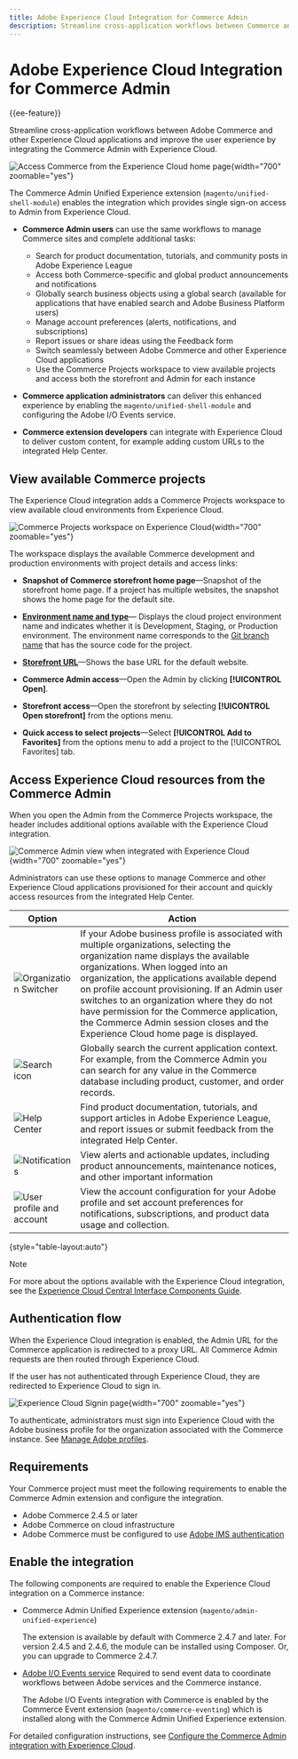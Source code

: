 ```yaml
---
title: Adobe Experience Cloud Integration for Commerce Admin
description: Streamline cross-application workflows between Commerce and other Experience Cloud applications and improve user experience by enabling Experience Cloud common interface components for Commerce Admin users.
---
```

# Adobe Experience Cloud Integration for Commerce Admin

{{ee-feature}}

Streamline cross-application workflows between Adobe Commerce and other Experience Cloud applications and improve the user experience by integrating the Commerce Admin with Experience Cloud.

![Access Commerce from the Experience Cloud home page](./assets/admin-uex-home-page.png){width="700" zoomable="yes"}

The Commerce Admin Unified Experience extension (`magento/unified-shell-module`) enables the integration which provides single sign-on access to Admin from Experience Cloud.

- **Commerce Admin users** can use the same workflows to manage Commerce sites and complete additional tasks:

  - Search for product documentation, tutorials, and community posts in Adobe Experience League
  - Access both Commerce-specific and global product announcements and notifications
  - Globally search business objects using a global search (available for applications that have enabled search and Adobe Business Platform users)
  - Manage account preferences (alerts, notifications, and subscriptions)
  - Report issues or share ideas using the Feedback form
  - Switch seamlessly between Adobe Commerce and other Experience Cloud applications
  - Use the Commerce Projects workspace to view available projects and access both the storefront and Admin for each instance

- **Commerce application administrators** can deliver this enhanced experience by enabling the `magento/unified-shell-module` and configuring the Adobe I/O Events service.

- **Commerce extension developers** can integrate with Experience Cloud to deliver custom content, for example adding custom URLs to the integrated Help Center.

## View available Commerce projects

The Experience Cloud integration adds a Commerce Projects workspace to view available cloud environments from Experience Cloud.

![Commerce Projects workspace on Experience Cloud](./assets/admin-uex-commerce-projects-home.png){width="700" zoomable="yes"}

The workspace displays the available Commerce development and production environments with project details and access links:

- **Snapshot of Commerce storefront home page**—Snapshot of the storefront home page. If a project has multiple websites, the snapshot shows the home page for the default site.

- **[Environment name and type](https://experienceleague.adobe.com/docs/commerce-cloud-service/user-guide/architecture/pro-develop-deploy-workflow.html?lang=en)**— Displays the cloud project environment name and indicates whether it is Development, Staging, or Production environment. The environment name corresponds to the [Git branch name](https://experienceleague.adobe.com/docs/commerce-cloud-service/user-guide/project/console-branches.html) that has the source code for the project.

- **[Storefront URL](../stores-purchase/store-urls.md)**—Shows the base URL for the default website.

- **Commerce Admin access**—Open the Admin by clicking **[!UICONTROL Open]**.

- **Storefront access**—Open the storefront by selecting **[!UICONTROL Open storefront]** from the options menu.

- **Quick access to select projects**—Select **[!UICONTROL Add to Favorites]** from the options menu to add a project to the [!UICONTROL Favorites] tab.

## Access Experience Cloud resources from the Commerce Admin

When you open the Admin from the Commerce Projects workspace, the header includes additional options available with the Experience Cloud integration.

![Commerce Admin view when integrated with Experience Cloud](./assets/admin-uex-commerceadmin-view.png){width="700" zoomable="yes"}

Administrators can use these options to manage Commerce and other Experience Cloud applications provisioned for their account and quickly access resources from the integrated Help Center.

| Option                                                     | Action                                                                                                                                                                                                                                                                                                                                                                                                                                               |
|------------------------------------------------------------|------------------------------------------------------------------------------------------------------------------------------------------------------------------------------------------------------------------------------------------------------------------------------------------------------------------------------------------------------------------------------------------------------------------------------------------------------|
| ![Organization Switcher](./assets/menu-icon.png)           | If your Adobe business profile is associated with multiple organizations, selecting the organization name displays the available organizations. When logged into an organization, the applications available depend on profile account provisioning. If an Admin user switches to an organization where they do not have permission for the Commerce application, the Commerce Admin session closes and the Experience Cloud home page is displayed. |
| ![Search icon](./assets/search-icon.png)                   | Globally search the current application context. For example, from the Commerce Admin you can search for any value in the Commerce database including product, customer, and order records.                                                                                                                                                                                                                                                          |
| ![Help Center](./assets/help-icon.png)                     | Find product documentation, tutorials, and support articles in Adobe Experience League, and report issues or submit feedback from the integrated Help Center.                                                                                                                                                                                                                                                                                        |
| ![Notifications](./assets/notifications-icon.png)          | View alerts and actionable updates, including product announcements, maintenance notices, and other important information                                                                                                                                                                                                                                                                                                                            |
| ![User profile and account](./assets/preferences-icon.png) | View the account configuration for your Adobe profile  and set account preferences for notifications, subscriptions, and product data usage and collection.                                                                                                                                                                                                                                                                                          |

{style="table-layout:auto"}

>[!NOTE]
>
>For more about the options available with the Experience Cloud integration, see the [Experience Cloud Central Interface Components Guide](https://experienceleague.adobe.com/docs/core-services/interface/experience-cloud.html#support).

## Authentication flow

When the Experience Cloud integration is enabled, the Admin URL for the Commerce application is redirected to a proxy URL. All Commerce Admin requests are then routed through Experience Cloud.

If the user has not authenticated through Experience Cloud, they are redirected to Experience Cloud to sign in.

![Experience Cloud Signin page](./assets/admin-uex-experience-cloud-login.png){width="700" zoomable="yes"}

To authenticate, administrators must sign into Experience Cloud with the Adobe business profile for the organization associated with the Commerce instance. See [Manage Adobe profiles](https://helpx.adobe.com/enterprise/using/manage-adobe-profiles.html).

## Requirements

Your Commerce project must meet the following requirements to enable the Commerce Admin extension and configure the integration.

- Adobe Commerce 2.4.5 or later
- Adobe Commerce on cloud infrastructure
- Adobe Commerce must be configured to use [Adobe IMS authentication](../getting-started/adobe-ims-config.md)

## Enable the integration

The following components are required to enable the Experience Cloud integration on a Commerce instance:

- Commerce Admin Unified Experience extension (`magento/admin-unified-experience`)

  The extension is available by default with Commerce 2.4.7 and later. For version 2.4.5 and 2.4.6, the module can be installed using Composer. Or, you can upgrade to Commerce 2.4.7.

- [Adobe I/O Events service](https://developer.adobe.com/commerce/events/get-started/)  Required to send event data to coordinate workflows between Adobe services and the Commerce instance.

  The Adobe I/O Events integration with Commerce is enabled by the Commerce Event extension (`magento/commerce-eventing`) which is installed along with the Commerce Admin Unified Experience extension.

For detailed configuration instructions, see [Configure the Commerce Admin integration with Experience Cloud](admin-unified-experience-integration-configure.md).
